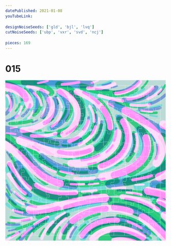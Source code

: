 ```yaml
---
datePublished: 2021-01-08
youTubeLink: 

designNoiseSeeds: ['gld', 'bjl', 'lvq']
cutNoiseSeeds: ['ubp', 'vxr', 'svd', 'ncj']

pieces: 169
---
```


# 015

![canvas](result/015_gld-bjl-lvq_ubp-vxr-svd-ncj.png?raw=true)

